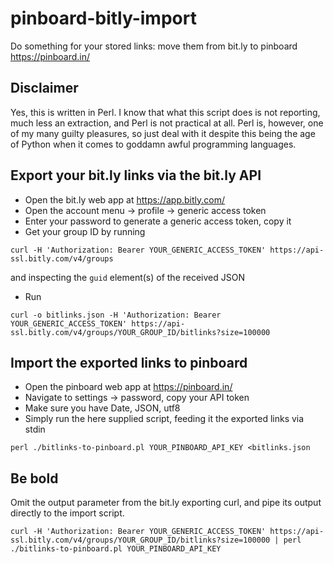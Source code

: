 # pinboard-bitly-import

Do something for your stored links: move them from bit.ly to pinboard https://pinboard.in/

## Disclaimer

Yes, this is written in Perl. I know that what this script does is not
reporting, much less an extraction, and Perl is not practical at all. Perl is,
however, one of my many guilty pleasures, so just deal with it despite this
being the age of Python when it comes to goddamn awful programming languages.

## Export your bit.ly links via the bit.ly API

* Open the bit.ly web app at https://app.bitly.com/
* Open the account menu -> profile -> generic access token
* Enter your password to generate a generic access token, copy it
* Get your group ID by running
```
curl -H 'Authorization: Bearer YOUR_GENERIC_ACCESS_TOKEN' https://api-ssl.bitly.com/v4/groups
```
and inspecting the ```guid``` element(s) of the received JSON
* Run
```
curl -o bitlinks.json -H 'Authorization: Bearer YOUR_GENERIC_ACCESS_TOKEN' https://api-ssl.bitly.com/v4/groups/YOUR_GROUP_ID/bitlinks?size=100000
```

## Import the exported links to pinboard

* Open the pinboard web app at https://pinboard.in/
* Navigate to settings -> password, copy your API token
* Make sure you have Date, JSON, utf8
* Simply run the here supplied script, feeding it the exported links via stdin
```
perl ./bitlinks-to-pinboard.pl YOUR_PINBOARD_API_KEY <bitlinks.json
```

## Be bold

Omit the output parameter from the bit.ly exporting curl, and pipe its
output directly to the import script.
```
curl -H 'Authorization: Bearer YOUR_GENERIC_ACCESS_TOKEN' https://api-ssl.bitly.com/v4/groups/YOUR_GROUP_ID/bitlinks?size=100000 | perl ./bitlinks-to-pinboard.pl YOUR_PINBOARD_API_KEY
```

